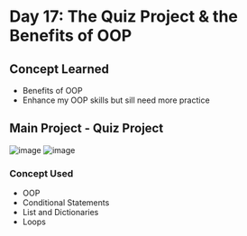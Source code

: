 # Day 17: The Quiz Project & the Benefits of OOP

## Concept Learned
- Benefits of OOP
- Enhance my OOP skills but sill need more practice

## Main Project - Quiz Project
![image](https://github.com/user-attachments/assets/f6237a6e-0ef4-4e8d-a1dc-92e6f232637f)
![image](https://github.com/user-attachments/assets/a56f4d97-6dc7-46fa-b60f-f9afc9c2e957)

### Concept Used
- OOP
- Conditional Statements
- List and Dictionaries
- Loops

